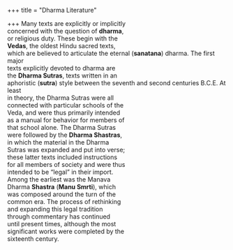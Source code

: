 +++
title = "Dharma Literature"

+++
Many texts are explicitly or implicitly  
concerned with the question of **dharma**,  
or religious duty. These begin with the  
**Vedas**, the oldest Hindu sacred texts,  
which are believed to articulate the eternal (**sanatana**) dharma. The first major  
texts explicitly devoted to dharma are  
the **Dharma Sutras**, texts written in an  
aphoristic (**sutra**) style between the seventh and second centuries B.C.E. At least  
in theory, the Dharma Sutras were all  
connected with particular schools of the  
Veda, and were thus primarily intended  
as a manual for behavior for members of  
that school alone. The Dharma Sutras  
were followed by the **Dharma Shastras**,  
in which the material in the Dharma  
Sutras was expanded and put into verse;  
these latter texts included instructions  
for all members of society and were thus  
intended to be “legal” in their import.  
Among the earliest was the Manava  
Dharma **Shastra** (**Manu Smrti**), which  
was composed around the turn of the  
common era. The process of rethinking  
and expanding this legal tradition  
through commentary has continued  
until present times, although the most  
significant works were completed by the  
sixteenth century.